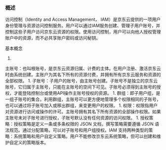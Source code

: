### 概述

访问控制（Identity and Access Management， IAM）是京东云提供的一项用户身份管理与资源访问控制服务。用户可以通过IAM服务创建、管理子用户账号，并控制这些子用户访问京东云资源的权限。使用访问控制，用户可以向他人授权管理账户中的资源，而不必共享账户密码或访问秘钥。

基本概念

1. 
主账号：也叫根账号，是京东云资源归属、计费的主体。在用户注册、激活京东云时由系统创建。主账户为其名下所有的资源付费，并拥有所有京东云服务和资源的全部权限。
1. 
子账号：子用户的账号，由主账号创建。子账号不是独立的京东云账号，它归属于主账号，只能在主账号的空间下可见。子账号必须得到主账号的授权，才能登陆控制台或使用API操作主账号授权的资源。
1. 
群组：即子用户组，是一组子账号的集合。利用群组，主账号可以更方便地管理多个权限相同的子账号，也可以通过将子账号加入或移出群组，来变更用户的权限。
1. 
权限：权限指用户对资源进行访问或操作的许可。主账号拥有其名下所有资源的全部操作权限。如果主账号未对子账号进行授权，子账号默认没有任何资源的访问权限。
1. 
授权策略：授权策略是定义一条或多条权限的 JSON 文档，撰写策略需要遵循 JSON 语法规范。通过分配策略，可以对子账号和用户组授权。IAM 支持两种类型的策略：系统策略和用户自定义策略。用户不能修改京东云系统策略，但可以创建和维护自定义的策略版本。